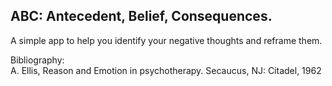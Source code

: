 ## ABC: Antecedent, Belief, Consequences.
A simple app to help you identify your negative thoughts and reframe them.


Bibliography: \
A. Ellis, Reason and Emotion in psychotherapy. Secaucus, NJ: Citadel, 1962
